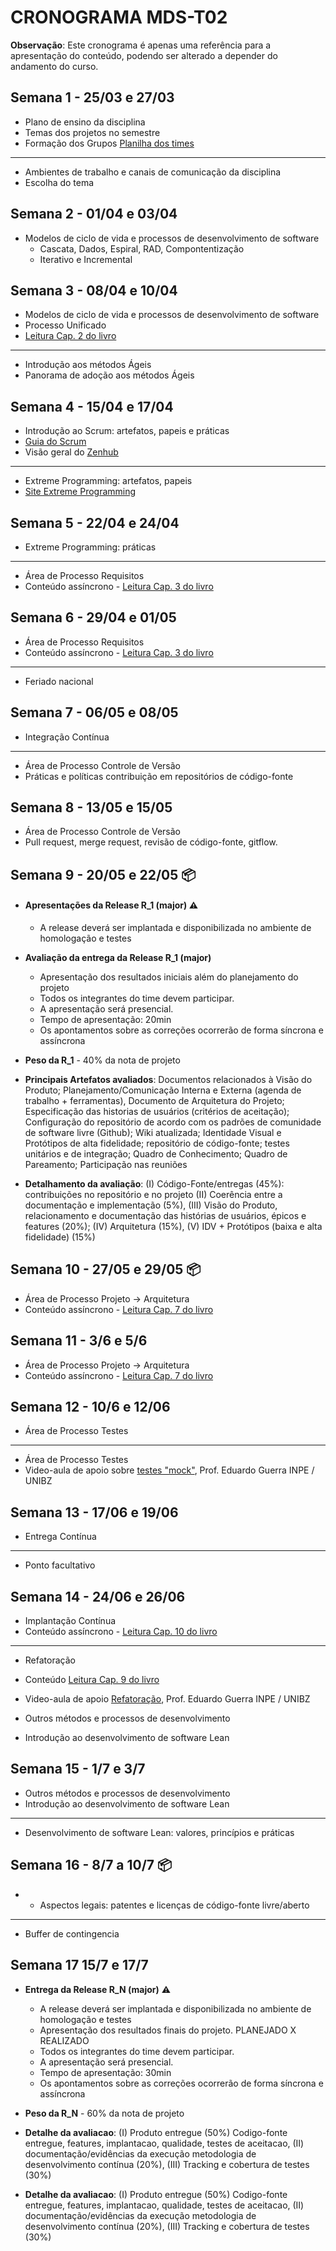   # CRONOGRAMA MDS-T02
**Observação**: Este cronograma é apenas uma referência para a apresentação do conteúdo, podendo ser alterado a depender do andamento do curso.

## Semana 1 - 25/03 e 27/03
- Plano de ensino da disciplina
- Temas dos projetos no semestre
- Formação dos Grupos [Planilha dos times](https://docs.google.com/spreadsheets/d/1cYeuhS4iVyv2s8V-GctRr8ATEfEZGi5fUzncONgTCWA/edit?gid=0#gid=0)
- --
- Ambientes de trabalho e canais de comunicação da disciplina
- Escolha do tema

## Semana 2 - 01/04 e 03/04
- Modelos de ciclo de vida e processos de desenvolvimento de software
  - Cascata, Dados, Espiral, RAD, Compontentização
  - Iterativo e Incremental
  

## Semana 3 - 08/04 e 10/04
- Modelos de ciclo de vida e processos de desenvolvimento de software
- Processo Unificado
- [Leitura Cap. 2 do livro](https://engsoftmoderna.info/cap2.html)
- --
- Introdução aos métodos Ágeis
- Panorama de adoção aos métodos Ágeis

## Semana 4 - 15/04 e 17/04
- Introdução ao Scrum: artefatos, papeis e práticas
- [Guia do Scrum](https://scrumguides.org/scrum-guide.html)
- Visão geral do [Zenhub](https://www.zenhub.com/)
- --
- Extreme Programming: artefatos, papeis
- [Site Extreme Programming](http://www.extremeprogramming.org/)

## Semana 5 -  22/04 e 24/04
- Extreme Programming: práticas
- --
- Área de Processo Requisitos
- Conteúdo assíncrono - [Leitura Cap. 3 do livro](https://engsoftmoderna.info/cap3.html)

## Semana 6 -  29/04 e 01/05
- Área de Processo Requisitos
- Conteúdo assíncrono - [Leitura Cap. 3 do livro](https://engsoftmoderna.info/cap3.html)
- --
- Feriado nacional

## Semana 7 -  06/05 e 08/05
- Integração Contínua
- --
- Área de Processo Controle de Versão
- Práticas e políticas contribuição em repositórios de código-fonte

## Semana 8 -  13/05 e 15/05
- Área de Processo Controle de Versão
- Pull request, merge request, revisão de código-fonte, gitflow.

## Semana 9 - 20/05 e 22/05 📦

- #### **Apresentações da Release R_1 (major)** ⚠️
  - A release deverá ser implantada e disponibilizada no ambiente de homologação e testes


- **Avaliação da entrega da Release R_1 (major)**
  - Apresentação dos resultados iniciais além do planejamento do projeto
  - Todos os integrantes do time devem participar.
  - A apresentação será presencial.
  - Tempo de apresentação: 20min
  - Os apontamentos sobre as correções ocorrerão de forma síncrona e assíncrona

    
- **Peso da R_1** - 40% da nota de projeto
- **Principais Artefatos avaliados**: Documentos relacionados à Visão do Produto; Planejamento/Comunicação Interna e Externa (agenda de trabalho + ferramentas), Documento de Arquitetura do Projeto; Especificação das historias de usuários (critérios de aceitação); Configuração do repositório de acordo com os padrões de comunidade de software livre (Github); Wiki atualizada; Identidade Visual e Protótipos de alta fidelidade; repositório de código-fonte; testes unitários e de integração; Quadro de Conhecimento; Quadro de Pareamento; Participação nas reuniões


- **Detalhamento da avaliação**: (I) Código-Fonte/entregas (45%): contribuições no repositório e no projeto (II) Coerência entre a documentação e implementação (5%), (III) Visão do Produto, relacionamento e documentação das histórias de usuários, épicos e features (20%); (IV) Arquitetura (15%), (V) IDV + Protótipos (baixa e alta fidelidade) (15%)

## Semana 10 - 27/05 e 29/05  📦
- Área de Processo Projeto -> Arquitetura
- Conteúdo assíncrono - [Leitura Cap. 7 do livro](https://engsoftmoderna.info/cap7.html)

## Semana 11 - 3/6 e 5/6
- Área de Processo Projeto -> Arquitetura
- Conteúdo assíncrono - [Leitura Cap. 7 do livro](https://engsoftmoderna.info/cap7.html)

## Semana 12 - 10/6 e 12/06
- Área de Processo Testes
- --
- Área de Processo Testes
- Video-aula de apoio sobre [testes "mock"](https://www.youtube.com/watch?v=sJRnJcz6btA&list=PL-diSX68u5h9pxXM_P8_OeuBL7jLYQ_EB&index=9), Prof. Eduardo Guerra INPE / UNIBZ

## Semana 13 - 17/06 e 19/06
- Entrega Contínua
- --
- Ponto facultativo

## Semana 14 - 24/06 e 26/06
- Implantação Contínua
- Conteúdo assíncrono - [Leitura Cap. 10 do livro](https://engsoftmoderna.info/cap10.html)
- --
- Refatoração
- Conteúdo [Leitura Cap. 9 do livro](https://engsoftmoderna.info/cap9.html)
- Video-aula de apoio [Refatoração](https://www.youtube.com/watch?v=3ouXTIgIyxw), Prof. Eduardo Guerra INPE / UNIBZ


- Outros métodos e processos de desenvolvimento
- Introdução ao desenvolvimento de software Lean

## Semana 15 - 1/7 e 3/7
- Outros métodos e processos de desenvolvimento
- Introdução ao desenvolvimento de software Lean
- --
- Desenvolvimento de software Lean: valores, princípios e práticas

## Semana 16 - 8/7 a 10/7 📦 
- - Aspectos legais: patentes e licenças de código-fonte livre/aberto
- --
- Buffer de contingencia

## Semana 17 15/7 e 17/7
- **Entrega da Release R_N (major)** ⚠️
  - A release deverá ser implantada e disponibilizada no ambiente de homologação e testes
  - Apresentação dos resultados finais do projeto. PLANEJADO X REALIZADO 
  - Todos os integrantes do time devem participar.
  - A apresentação será presencial.
  - Tempo de apresentação: 30min
  - Os apontamentos sobre as correções ocorrerão de forma síncrona e assíncrona
 
 
- **Peso da R_N** - 60% da nota de projeto
- **Detalhe da avaliacao**:  (I) Produto entregue (50%) Codigo-fonte entregue, features, implantacao, qualidade, testes de aceitacao, (II) documentação/evidências da execução metodologia de desenvolvimento contínua (20%), (III) Tracking e cobertura de testes (30%)


- **Detalhe da avaliacao**:  (I) Produto entregue (50%) Codigo-fonte entregue, features, implantacao, qualidade, testes de aceitacao, (II) documentação/evidências da execução metodologia de desenvolvimento contínua (20%), (III) Tracking e cobertura de testes (30%)
